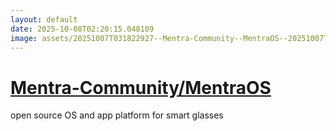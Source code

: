 ```yaml
---
layout: default
date: 2025-10-08T02:20:15.048109
image: assets/20251007T031822927--Mentra-Community--MentraOS--20251007T033541728--cropped.png
---
```


# [Mentra-Community/MentraOS](https://github.com/Mentra-Community/MentraOS)

open source OS and app platform for smart glasses
